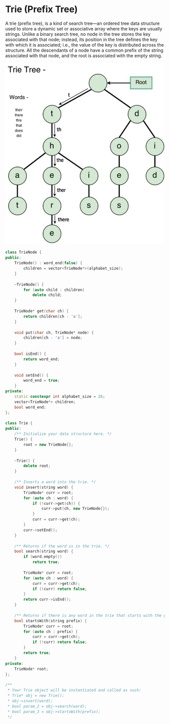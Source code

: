 # Trie (Prefix Tree)

A trie (prefix tree), is a kind of search tree—an ordered tree data structure used to store a dynamic set or associative array where the keys are usually strings. Unlike a binary search tree, no node in the tree stores the key associated with that node; instead, its position in the tree defines the key with which it is associated; i.e., the value of the key is distributed across the structure. All the descendants of a node have a common prefix of the string associated with that node, and the root is associated with the empty string.

![trie](../img/trie.jpg)

```c++
class TrieNode {
public:
    TrieNode() : word_end(false) {
        children = vector<TrieNode*>(alphabet_size);
    }

    ~TrieNode() {
        for (auto child : children)
            delete child;
    }

    TrieNode* get(char ch) {
        return children[ch - 'a'];
    }

    void put(char ch, TrieNode* node) {
        children[ch - 'a'] = node;
    }

    bool isEnd() {
        return word_end;
    }

    void setEnd() {
        word_end = true;
    }
private:
    static constexpr int alphabet_size = 26;
    vector<TrieNode*> children;
    bool word_end;
};

class Trie {
public:
    /** Initialize your data structure here. */
    Trie() {
        root = new TrieNode{};
    }

    ~Trie() {
        delete root;
    }

    /** Inserts a word into the trie. */
    void insert(string word) {
        TrieNode* curr = root;
        for (auto ch : word) {
            if (!curr->get(ch)) {
                curr->put(ch, new TrieNode{});
            }
            curr = curr->get(ch);
        }
        curr->setEnd();
    }

    /** Returns if the word is in the trie. */
    bool search(string word) {
        if (word.empty())
            return true;

        TrieNode* curr = root;
        for (auto ch : word) {
            curr = curr->get(ch);
            if (!curr) return false;
        }
        return curr->isEnd();
    }

    /** Returns if there is any word in the trie that starts with the given prefix. */
    bool startsWith(string prefix) {
        TrieNode* curr = root;
        for (auto ch : prefix) {
            curr = curr->get(ch);
            if (!curr) return false;
        }
        return true;
    }
private:
    TrieNode* root;
};

/**
 * Your Trie object will be instantiated and called as such:
 * Trie* obj = new Trie();
 * obj->insert(word);
 * bool param_2 = obj->search(word);
 * bool param_3 = obj->startsWith(prefix);
 */
```
